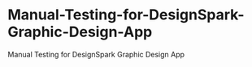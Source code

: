 # Manual-Testing-for-DesignSpark-Graphic-Design-App
Manual Testing for DesignSpark Graphic Design App
